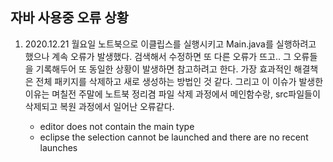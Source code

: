 ## 자바 사용중 오류 상황
1. 2020.12.21 월요일 
노트북으로 이클립스를 실행시키고 Main.java를 실행하려고 했으나 계속 오류가 발생했다. 검색해서 수정하면 또 다른 오류가 뜨고.. 
그 오류들을 기록해두어 또 동일한 상황이 발생하면 참고하려고 한다. 
가장 효과적인 해결책은 전체 패키지를 삭제하고 새로 생성하는 방법인 것 같다. 
그리고 이 이슈가 발생한 이유는 며칠전 주말에 노트북 정리겸 파일 삭제 과정에서 메인함수랑, src파일들이 삭제되고 복원 과정에서 일어난 오류같다.

    * editor does not contain the main type
    * eclipse the selection cannot be launched and there are no recent launches
